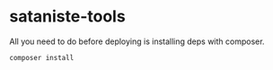 # sataniste-tools

All you need to do before deploying is installing deps with composer.
```
composer install
```